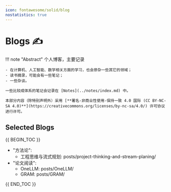 ```yaml
---
icon: fontawesome/solid/blog
nostatistics: true
---
```

# Blogs ✍

!!! note "Abstract"
    个人博客，主要记录

    - 在计算机、人工智能、数学相关方面的学习，也会掺杂一些其它的领域；
    - 读书摘录，可能会有一些笔记；
    - 一些杂谈。

    一些比较成体系的笔记会记录在 [Notes](../notes/index.md) 中。

    本部分内容（除特别声明外）采用 [**署名-非商业性使用-保持一致 4.0 国际 (CC BY-NC-SA 4.0)**](https://creativecommons.org/licenses/by-nc-sa/4.0/) 许可协议进行许可。

## Selected Blogs

{{ BEGIN_TOC }}

- "方法论":
    - 工程思维与流式规划: posts/project-thinking-and-stream-planing/
- "论文阅读":
    - OneLLM: posts/OneLLM/
    - GRAM: posts/GRAM/

{{ END_TOC }}
